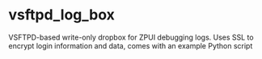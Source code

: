 # vsftpd_log_box
VSFTPD-based write-only dropbox for ZPUI debugging logs. Uses SSL to encrypt login information and data, comes with an example Python script
